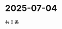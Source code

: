 # 2025-07-04

共 0 条

<!-- BEGIN ZHIHUQUESTIONS -->
<!-- 最后更新时间 Fri Jul 04 2025 18:12:46 GMT+0800 (China Standard Time) -->

<!-- END ZHIHUQUESTIONS -->
